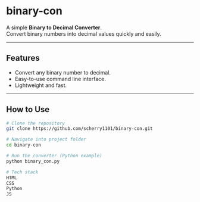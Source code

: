 # binary-con

A simple **Binary to Decimal Converter**.  
Convert binary numbers into decimal values quickly and easily.

---

## Features

- Convert any binary number to decimal.
- Easy-to-use command line interface.
- Lightweight and fast.

---

## How to Use

```bash
# Clone the repository
git clone https://github.com/scherry1101/binary-con.git

# Navigate into project folder
cd binary-con

# Run the converter (Python example)
python binary_con.py

# Tech stack
HTML 
CSS
Python
JS